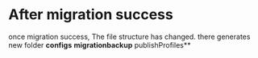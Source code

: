 # After migration success
once migration success, The file structure has changed. 
there generates new folder **configs** **migrationbackup** publishProfiles** 

